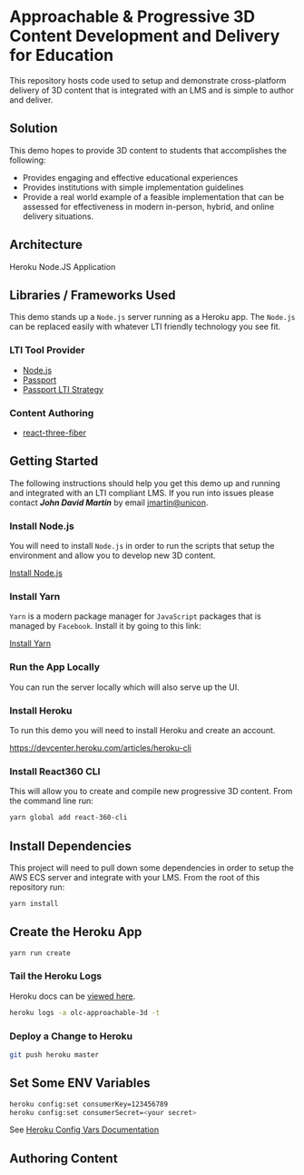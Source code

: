 # Approachable & Progressive 3D Content Development and Delivery for Education

This repository hosts code used to setup and demonstrate cross-platform delivery of 3D content that is integrated with an LMS and is simple to author and deliver.

## Solution

This demo hopes to provide 3D content to students that accomplishes the following:

- Provides engaging and effective educational experiences
- Provides institutions with simple implementation guidelines
- Provide a real world example of a feasible implementation that can be assessed for effectiveness in modern in-person, hybrid, and online delivery situations.

## Architecture

Heroku Node.JS Application

## Libraries / Frameworks Used

This demo stands up a `Node.js` server running as a Heroku app. The `Node.js` can be replaced easily with whatever LTI friendly technology you see fit.

### LTI Tool Provider

- [Node.js](https://nodejs.org/en/)
- [Passport](http://www.passportjs.org/)
- [Passport LTI Strategy](http://www.passportjs.org/packages/passport-lti/)


### Content Authoring

- [react-three-fiber](https://github.com/react-spring/react-three-fiber)

## Getting Started

The following instructions should help you get this demo up and running and integrated with an LTI compliant LMS. If you run into issues please contact ***John David Martin*** by email [jmartin@unicon](jmartin@unicon.net).

### Install Node.js

You will need to install `Node.js` in order to run the scripts that setup the environment and allow you to develop new 3D content.

[Install Node.js](https://nodejs.org/en/download/)

### Install Yarn

`Yarn` is a modern package manager for `JavaScript` packages that is managed by `Facebook`. Install it by going to this link:

[Install Yarn](https://yarnpkg.com/lang/en/docs/install)

### Run the App Locally

You can run the server locally which will also serve up the UI.

### Install Heroku

To run this demo you will need to install Heroku and create an account.

https://devcenter.heroku.com/articles/heroku-cli

### Install React360 CLI

This will allow you to create and compile new progressive 3D content. From the command line run:

```bash
yarn global add react-360-cli
```

## Install Dependencies

This project will need to pull down some dependencies in order to setup the AWS ECS server and integrate with your LMS. From the root of this repository run:

```bash
yarn install
```

## Create the Heroku App

```bash
yarn run create
```

### Tail the Heroku Logs

Heroku docs can be [viewed here](https://devcenter.heroku.com/articles/heroku-cli-commands).

```bash
heroku logs -a olc-approachable-3d -t
```

### Deploy a Change to Heroku

```bash
git push heroku master
```

## Set Some ENV Variables

```bash
heroku config:set consumerKey=123456789
heroku config:set consumerSecret=<your secret>
```

See [Heroku Config Vars Documentation](https://devcenter.heroku.com/articles/config-vars)

## Authoring Content


